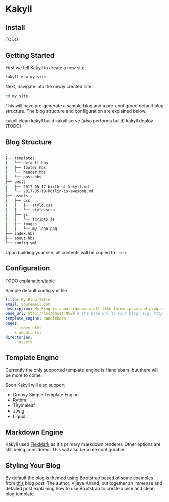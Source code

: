 # Kakyll


## Install

TODO

## Getting Started

First we tell Kakyll to create a new site.
```bash
kakyll new my_site
```

Next, navigate into the newly created site.
```bash
cd my_site
```
This will have pre-generate a sample blog and a pre-configured default blog structure. The blog structure and configuration are explained below.


kakyll clean
kakyll build
kakyll serve (also performs build)
kakyll deploy (TODO)


## Blog Structure

```bash
.
├── templates
|   └── default.hbs
|   ├── footer.hbs
|   └── header.hbs
|   └── post.hbs
├── posts
|   ├── 2017-05-17-birth-of-kakyll.md
|   └── 2017-05-18-kotlin-is-awesome.md
├──-assets
|   ├── css
|   |   ├── style.css
|   |   └── style.scss
|   ├── js
|   |   └── scripts.js
|   ├── images
|   |   └── my_logo.png
├── index.hbs
├── about.hbs
└── config.yml
```

Upon building your site, all contents will be copied to `_site`

## Configuration

TODO explanation/table


Sample default config.yml file
```yaml
title: My Blog Title
email: you@email.com
description: My Blog is about random stuff like lorem ipsum and programming. I hope you enjoy.
base_url: http://localhost:8080 # The base url to your blog. e.g. http://hakyll.com
template_engine: handlebars
pages:
    - index.html
    - about.html
directories:
    - assets
```

## Template Engine

Currently the only supported template engine is Handlebars, but there will be more to come.

Soon Kakyll will also support
- Groovy Simple Template Engine
- Rythm
- Thymeleaf
- Jtwig
- Liquid

## Markdown Engine

Kakyll used [FlexMark](https://github.com/vsch/flexmark-java) as it's primary markdown renderer.
Other options are still being considered.
This will also become configurable.


## Styling Your Blog

By default the blog is themed using Bootstrap based of some examples from [this](http://prideparrot.com/blog/archive/2014/4/blog_template_using_twitter_bootstrap3_part1#creating-a-blog-template) blog post.
The author, Vijaya Anand, put together an immense and detailed post explaining how to use Bootstrap to create a nice and clean blog template.
